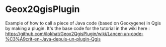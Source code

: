 # Geox2QgisPlugin
 Example of how to call a piece of Java code (based on Geoxygene) in Qgis by making a plugin.
 It's the base code for the tutorial in the wiki here :  
https://github.com/ilokhat/Geox2QgisPlugin/wiki/Lancer-un-code-%C3%A9crit-en-Java-depuis-un-plugin-Qgis
